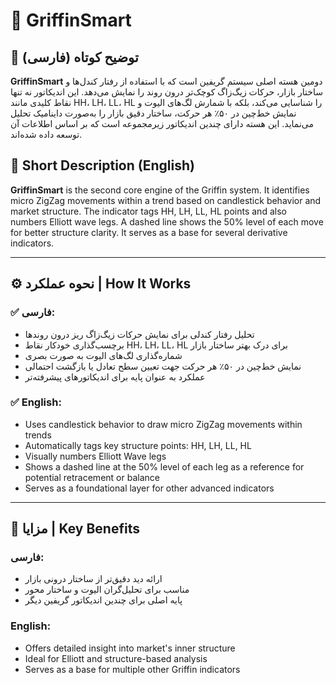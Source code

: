 
# 📘 GriffinSmart

## 📌 توضیح کوتاه (فارسی)
**GriffinSmart** دومین هسته اصلی سیستم گریفین است که با استفاده از رفتار کندل‌ها و ساختار بازار، حرکات زیگ‌زاگ کوچک‌تر درون روند را نمایش می‌دهد. این اندیکاتور نه تنها نقاط کلیدی مانند HH، LH، LL، HL را شناسایی می‌کند، بلکه با شمارش لگ‌های الیوت و نمایش خط‌چین در ۵۰٪ هر حرکت، ساختار دقیق بازار را به‌صورت داینامیک تحلیل می‌نماید. این هسته دارای چندین اندیکاتور زیرمجموعه است که بر اساس اطلاعات آن توسعه داده شده‌اند.

## 📌 Short Description (English)
**GriffinSmart** is the second core engine of the Griffin system. It identifies micro ZigZag movements within a trend based on candlestick behavior and market structure. The indicator tags HH, LH, LL, HL points and also numbers Elliott wave legs. A dashed line shows the 50% level of each move for better structure clarity. It serves as a base for several derivative indicators.

---

## ⚙️ نحوه عملکرد | How It Works

### ✅ فارسی:
- تحلیل رفتار کندلی برای نمایش حرکات زیگ‌زاگ ریز درون روندها
- برچسب‌گذاری خودکار نقاط HH، LH، LL، HL برای درک بهتر ساختار بازار
- شماره‌گذاری لگ‌های الیوت به صورت بصری
- نمایش خط‌چین در ۵۰٪ هر حرکت جهت تعیین سطح تعادل یا بازگشت احتمالی
- عملکرد به عنوان پایه برای اندیکاتورهای پیشرفته‌تر

### ✅ English:
- Uses candlestick behavior to draw micro ZigZag movements within trends
- Automatically tags key structure points: HH, LH, LL, HL
- Visually numbers Elliott Wave legs
- Shows a dashed line at the 50% level of each leg as a reference for potential retracement or balance
- Serves as a foundational layer for other advanced indicators

---

## 🌟 مزایا | Key Benefits

### فارسی:
- ارائه دید دقیق‌تر از ساختار درونی بازار
- مناسب برای تحلیل‌گران الیوت و ساختار محور
- پایه اصلی برای چندین اندیکاتور گریفین دیگر

### English:
- Offers detailed insight into market's inner structure
- Ideal for Elliott and structure-based analysis
- Serves as a base for multiple other Griffin indicators
